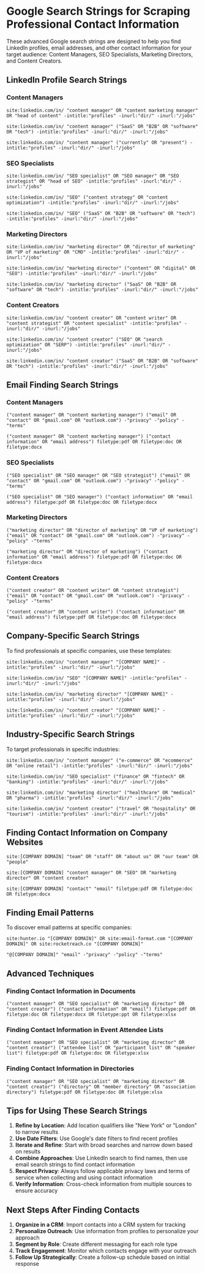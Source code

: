 # Google Search Strings for Scraping Professional Contact Information

These advanced Google search strings are designed to help you find LinkedIn profiles, email addresses, and other contact information for your target audience: Content Managers, SEO Specialists, Marketing Directors, and Content Creators.

## LinkedIn Profile Search Strings

### Content Managers

```
site:linkedin.com/in/ "content manager" OR "content marketing manager" OR "head of content" -intitle:"profiles" -inurl:"dir/" -inurl:"/jobs"
```

```
site:linkedin.com/in/ "content manager" ("SaaS" OR "B2B" OR "software" OR "tech") -intitle:"profiles" -inurl:"dir/" -inurl:"/jobs"
```

```
site:linkedin.com/in/ "content manager" ("currently" OR "present") -intitle:"profiles" -inurl:"dir/" -inurl:"/jobs"
```

### SEO Specialists

```
site:linkedin.com/in/ "SEO specialist" OR "SEO manager" OR "SEO strategist" OR "head of SEO" -intitle:"profiles" -inurl:"dir/" -inurl:"/jobs"
```

```
site:linkedin.com/in/ "SEO" ("content strategy" OR "content optimization") -intitle:"profiles" -inurl:"dir/" -inurl:"/jobs"
```

```
site:linkedin.com/in/ "SEO" ("SaaS" OR "B2B" OR "software" OR "tech") -intitle:"profiles" -inurl:"dir/" -inurl:"/jobs"
```

### Marketing Directors

```
site:linkedin.com/in/ "marketing director" OR "director of marketing" OR "VP of marketing" OR "CMO" -intitle:"profiles" -inurl:"dir/" -inurl:"/jobs"
```

```
site:linkedin.com/in/ "marketing director" ("content" OR "digital" OR "SEO") -intitle:"profiles" -inurl:"dir/" -inurl:"/jobs"
```

```
site:linkedin.com/in/ "marketing director" ("SaaS" OR "B2B" OR "software" OR "tech") -intitle:"profiles" -inurl:"dir/" -inurl:"/jobs"
```

### Content Creators

```
site:linkedin.com/in/ "content creator" OR "content writer" OR "content strategist" OR "content specialist" -intitle:"profiles" -inurl:"dir/" -inurl:"/jobs"
```

```
site:linkedin.com/in/ "content creator" ("SEO" OR "search optimization" OR "SERP") -intitle:"profiles" -inurl:"dir/" -inurl:"/jobs"
```

```
site:linkedin.com/in/ "content creator" ("SaaS" OR "B2B" OR "software" OR "tech") -intitle:"profiles" -inurl:"dir/" -inurl:"/jobs"
```

## Email Finding Search Strings

### Content Managers

```
("content manager" OR "content marketing manager") ("email" OR "contact" OR "gmail.com" OR "outlook.com") -"privacy" -"policy" -"terms"
```

```
("content manager" OR "content marketing manager") ("contact information" OR "email address") filetype:pdf OR filetype:doc OR filetype:docx
```

### SEO Specialists

```
("SEO specialist" OR "SEO manager" OR "SEO strategist") ("email" OR "contact" OR "gmail.com" OR "outlook.com") -"privacy" -"policy" -"terms"
```

```
("SEO specialist" OR "SEO manager") ("contact information" OR "email address") filetype:pdf OR filetype:doc OR filetype:docx
```

### Marketing Directors

```
("marketing director" OR "director of marketing" OR "VP of marketing") ("email" OR "contact" OR "gmail.com" OR "outlook.com") -"privacy" -"policy" -"terms"
```

```
("marketing director" OR "director of marketing") ("contact information" OR "email address") filetype:pdf OR filetype:doc OR filetype:docx
```

### Content Creators

```
("content creator" OR "content writer" OR "content strategist") ("email" OR "contact" OR "gmail.com" OR "outlook.com") -"privacy" -"policy" -"terms"
```

```
("content creator" OR "content writer") ("contact information" OR "email address") filetype:pdf OR filetype:doc OR filetype:docx
```

## Company-Specific Search Strings

To find professionals at specific companies, use these templates:

```
site:linkedin.com/in/ "content manager" "[COMPANY NAME]" -intitle:"profiles" -inurl:"dir/" -inurl:"/jobs"
```

```
site:linkedin.com/in/ "SEO" "[COMPANY NAME]" -intitle:"profiles" -inurl:"dir/" -inurl:"/jobs"
```

```
site:linkedin.com/in/ "marketing director" "[COMPANY NAME]" -intitle:"profiles" -inurl:"dir/" -inurl:"/jobs"
```

```
site:linkedin.com/in/ "content creator" "[COMPANY NAME]" -intitle:"profiles" -inurl:"dir/" -inurl:"/jobs"
```

## Industry-Specific Search Strings

To target professionals in specific industries:

```
site:linkedin.com/in/ "content manager" ("e-commerce" OR "ecommerce" OR "online retail") -intitle:"profiles" -inurl:"dir/" -inurl:"/jobs"
```

```
site:linkedin.com/in/ "SEO specialist" ("finance" OR "fintech" OR "banking") -intitle:"profiles" -inurl:"dir/" -inurl:"/jobs"
```

```
site:linkedin.com/in/ "marketing director" ("healthcare" OR "medical" OR "pharma") -intitle:"profiles" -inurl:"dir/" -inurl:"/jobs"
```

```
site:linkedin.com/in/ "content creator" ("travel" OR "hospitality" OR "tourism") -intitle:"profiles" -inurl:"dir/" -inurl:"/jobs"
```

## Finding Contact Information on Company Websites

```
site:[COMPANY DOMAIN] "team" OR "staff" OR "about us" OR "our team" OR "people"
```

```
site:[COMPANY DOMAIN] "content manager" OR "SEO" OR "marketing director" OR "content creator"
```

```
site:[COMPANY DOMAIN] "contact" "email" filetype:pdf OR filetype:doc OR filetype:docx
```

## Finding Email Patterns

To discover email patterns at specific companies:

```
site:hunter.io "[COMPANY DOMAIN]" OR site:email-format.com "[COMPANY DOMAIN]" OR site:rocketreach.co "[COMPANY DOMAIN]"
```

```
"@[COMPANY DOMAIN]" "email" -"privacy" -"policy" -"terms"
```

## Advanced Techniques

### Finding Contact Information in Documents

```
("content manager" OR "SEO specialist" OR "marketing director" OR "content creator") ("contact information" OR "email") filetype:pdf OR filetype:doc OR filetype:docx OR filetype:ppt OR filetype:xlsx
```

### Finding Contact Information in Event Attendee Lists

```
("content manager" OR "SEO specialist" OR "marketing director" OR "content creator") ("attendee list" OR "participant list" OR "speaker list") filetype:pdf OR filetype:doc OR filetype:xlsx
```

### Finding Contact Information in Directories

```
("content manager" OR "SEO specialist" OR "marketing director" OR "content creator") ("directory" OR "member directory" OR "association directory") filetype:pdf OR filetype:doc OR filetype:xlsx
```

## Tips for Using These Search Strings

1. **Refine by Location**: Add location qualifiers like "New York" or "London" to narrow results
2. **Use Date Filters**: Use Google's date filters to find recent profiles
3. **Iterate and Refine**: Start with broad searches and narrow down based on results
4. **Combine Approaches**: Use LinkedIn search to find names, then use email search strings to find contact information
5. **Respect Privacy**: Always follow applicable privacy laws and terms of service when collecting and using contact information
6. **Verify Information**: Cross-check information from multiple sources to ensure accuracy

## Next Steps After Finding Contacts

1. **Organize in a CRM**: Import contacts into a CRM system for tracking
2. **Personalize Outreach**: Use information from profiles to personalize your approach
3. **Segment by Role**: Create different messaging for each role type
4. **Track Engagement**: Monitor which contacts engage with your outreach
5. **Follow Up Strategically**: Create a follow-up schedule based on initial response
